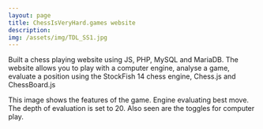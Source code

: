 ```yaml
---
layout: page
title: ChessIsVeryHard.games website
description:
img: /assets/img/TDL_SS1.jpg
---
```

Built a chess playing website using JS, PHP, MySQL and MariaDB. The website allows you to play with a computer engine, analyse a game, evaluate a position using the StockFish 14 chess engine, Chess.js and ChessBoard.js



<div class="img_row">
    <img class="col one left" src="{{ site.baseurl }}/assets/img/Chess1.jpg" alt="" title="example image"/>
</div>
<div class="col three caption">
    This image shows the features of the game. Engine evaluating best move. The depth of evaluation is set to 20. Also seen are the toggles for computer play.
</div>

